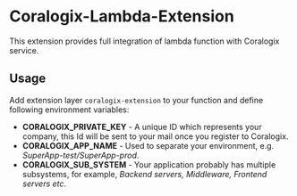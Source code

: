 # Coralogix-Lambda-Extension

This extension provides full integration of lambda function with Coralogix service.

## Usage

Add extension layer `coralogix-extension` to your function and define following environment variables:

* **CORALOGIX_PRIVATE_KEY** - A unique ID which represents your company, this Id will be sent to your mail once you register to Coralogix.
* **CORALOGIX_APP_NAME** - Used to separate your environment, e.g. *SuperApp-test/SuperApp-prod*.
* **CORALOGIX_SUB_SYSTEM** - Your application probably has multiple subsystems, for example, *Backend servers, Middleware, Frontend servers etc*.